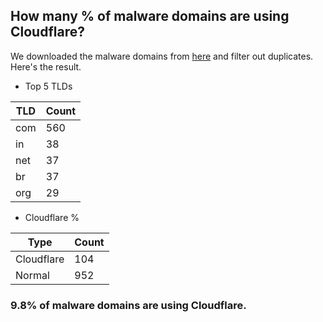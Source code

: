 ## How many % of malware domains are using Cloudflare?


We downloaded the malware domains from [here](https://urlhaus.abuse.ch) and filter out duplicates.
Here's the result.


[//]: # (start replacement)


- Top 5 TLDs

| TLD | Count |
| --- | --- |
| com | 560 |
| in | 38 |
| net | 37 |
| br | 37 |
| org | 29 |


- Cloudflare %

| Type | Count |
| --- | --- |
| Cloudflare | 104 |
| Normal | 952 |


### 9.8% of malware domains are using Cloudflare.
